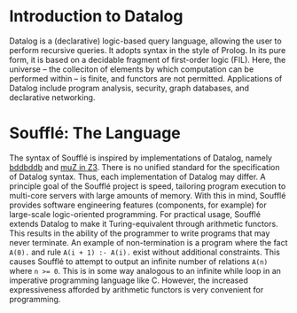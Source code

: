 # Introduction to Datalog

Datalog is a (declarative) logic-based query language, allowing the user to perform recursive queries. It adopts syntax in the style of Prolog. In its pure form, it is based on a decidable fragment of first-order logic (FIL). Here, the universe – the colleciton of elements by which computation can be performed within – is finite, and functors are not permitted. Applications of Datalog include program analysis, security, graph databases, and declarative networking.

# Soufflé: The Language

The syntax of Soufflé is inspired by implementations of Datalog, namely [bddbddb](http://bddbddb.sourceforge.net/) and [muZ in Z3](https://github.com/Z3Prover/z3/wiki). There is no unified standard for the specification of Datalog syntax. Thus, each implementation of Datalog may differ. A principle goal of the Soufflé project is speed, tailoring program execution to multi-core servers with large amounts of memory. With this in mind, Soufflé provides software engineering features (components, for example) for large-scale logic-oriented programming. For practical usage, Soufflé extends Datalog to make it Turing-equivalent through arithmetic functors. This results in the ability of the programmer to write programs that may never terminate. An example of non-termination is a program where the fact `A(0).` and rule `A(i + 1) :- A(i).` exist without additional constraints. This causes Soufflé to attempt to output an infinite number of relations `A(n)` where `n >= 0`. This is in some way analogous to an infinite while loop in an imperative programming language like C. However, the increased expressiveness afforded by arithmetic functors is very convenient for programming.
